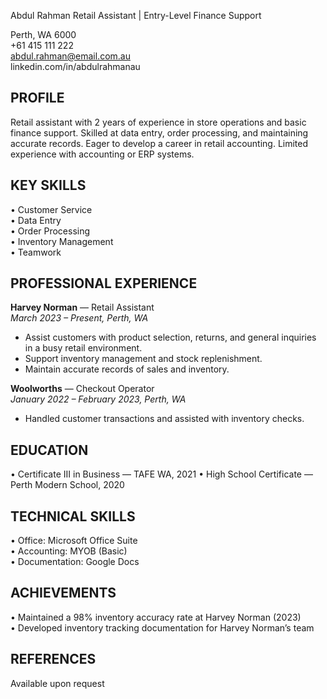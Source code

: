 Abdul Rahman
Retail Assistant | Entry-Level Finance Support

Perth, WA 6000  
+61 415 111 222  
abdul.rahman@email.com.au  
linkedin.com/in/abdulrahmanau

## PROFILE

Retail assistant with 2 years of experience in store operations and basic finance support. Skilled at data entry, order processing, and maintaining accurate records. Eager to develop a career in retail accounting. Limited experience with accounting or ERP systems.

## KEY SKILLS

• Customer Service  
• Data Entry  
• Order Processing  
• Inventory Management  
• Teamwork

## PROFESSIONAL EXPERIENCE

**Harvey Norman** — Retail Assistant  
_March 2023 – Present, Perth, WA_

- Assist customers with product selection, returns, and general inquiries in a busy retail environment.
- Support inventory management and stock replenishment.
- Maintain accurate records of sales and inventory.

**Woolworths** — Checkout Operator  
_January 2022 – February 2023, Perth, WA_

- Handled customer transactions and assisted with inventory checks.

## EDUCATION

• Certificate III in Business — TAFE WA, 2021
• High School Certificate — Perth Modern School, 2020

## TECHNICAL SKILLS

• Office: Microsoft Office Suite  
• Accounting: MYOB (Basic)  
• Documentation: Google Docs

## ACHIEVEMENTS

• Maintained a 98% inventory accuracy rate at Harvey Norman (2023)  
• Developed inventory tracking documentation for Harvey Norman’s team

## REFERENCES

Available upon request
